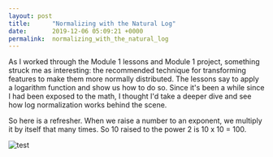 ```yaml
---
layout: post
title:      "Normalizing with the Natural Log"
date:       2019-12-06 05:09:21 +0000
permalink:  normalizing_with_the_natural_log
---
```



As I worked through the Module 1 lessons and Module 1 project, something struck me as interesting: the recommended technique for transforming features to make them more normally distributed. The lessons say to apply a logarithm function and show us how to do so. Since it's been a while since I had been exposed to the math, I thought I'd take a deeper dive and see how log normalization works behind the scene. 

So here is a refresher. When we raise a number to an exponent, we multiply it by itself that many times. So 10 raised to the power 2 is 10 x 10 = 100. 

![test](https://www.instagram.com/p/B5tdKGkD06VYth5odYoXVgUgfqha4iKQ8t1pQM0/)
